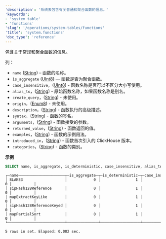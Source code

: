 ```yaml
---
'description': '系统表包含有关普通和聚合函数的信息。'
'keywords':
- 'system table'
- 'functions'
'slug': '/operations/system-tables/functions'
'title': 'system.functions'
'doc_type': 'reference'
---
```


包含关于常规和聚合函数的信息。

列：

- `name` ([String](../../sql-reference/data-types/string.md)) – 函数的名称。
- `is_aggregate` ([UInt8](../../sql-reference/data-types/int-uint.md)) — 函数是否为聚合函数。
- `case_insensitive`，([UInt8](../../sql-reference/data-types/int-uint.md)) - 函数名称是否可以不区分大小写使用。
- `alias_to`，([String](../../sql-reference/data-types/string.md)) - 原始函数名称，如果函数名称是别名。
- `create_query`，([String](../../sql-reference/data-types/enum.md)) - 未使用。
- `origin`，([Enum8](../../sql-reference/data-types/string.md)) - 未使用。
- `description`，([String](../../sql-reference/data-types/string.md)) - 函数执行的高级描述。
- `syntax`，([String](../../sql-reference/data-types/string.md)) - 函数的签名。
- `arguments`，([String](../../sql-reference/data-types/string.md)) - 函数接受的参数。
- `returned_value`，([String](../../sql-reference/data-types/string.md)) - 函数返回的值。
- `examples`，([String](../../sql-reference/data-types/string.md)) - 函数的示例用法。
- `introduced_in`，([String](../../sql-reference/data-types/string.md)) - 函数首次引入的 ClickHouse 版本。
- `categories`，([String](../../sql-reference/data-types/string.md)) - 函数的类别。

**示例**

```sql
SELECT name, is_aggregate, is_deterministic, case_insensitive, alias_to FROM system.functions LIMIT 5;
```

```text
┌─name─────────────────────┬─is_aggregate─┬─is_deterministic─┬─case_insensitive─┬─alias_to─┐
│ BLAKE3                   │            0 │                1 │                0 │          │
│ sipHash128Reference      │            0 │                1 │                0 │          │
│ mapExtractKeyLike        │            0 │                1 │                0 │          │
│ sipHash128ReferenceKeyed │            0 │                1 │                0 │          │
│ mapPartialSort           │            0 │                1 │                0 │          │
└──────────────────────────┴──────────────┴──────────────────┴──────────────────┴──────────┘

5 rows in set. Elapsed: 0.002 sec.
```
